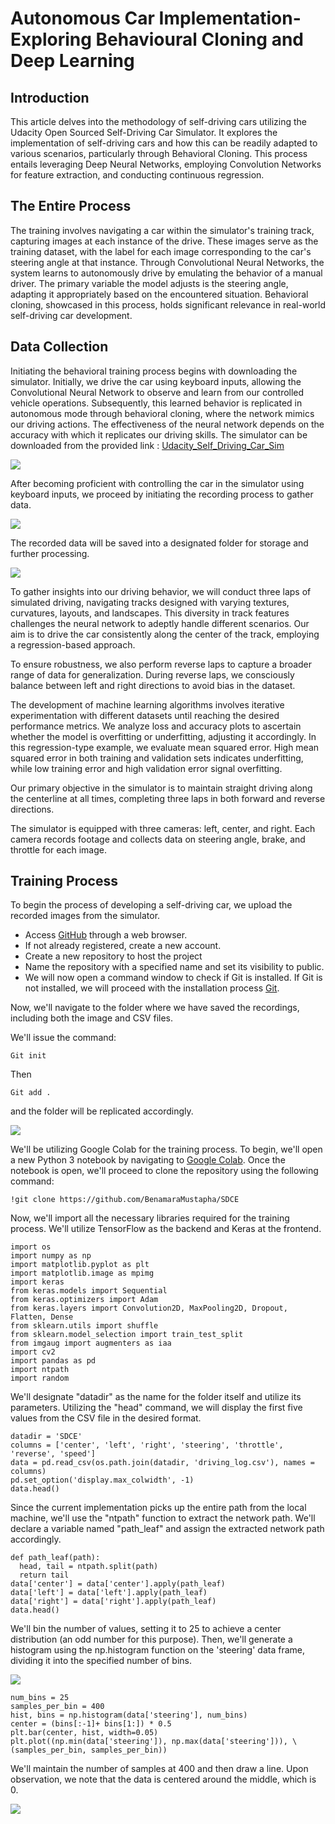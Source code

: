 <h1>Autonomous Car Implementation-Exploring Behavioural Cloning and Deep Learning</h1>
<h2>Introduction</h2>

This article delves into the methodology of self-driving cars utilizing the Udacity Open Sourced Self-Driving Car Simulator. It explores the implementation of self-driving cars and how this can be readily adapted to various scenarios, particularly through Behavioral Cloning. This process entails leveraging Deep Neural Networks, employing Convolution Networks for feature extraction, and conducting continuous regression.

<h2>The Entire Process</h2>

The training involves navigating a car within the simulator's training track, capturing images at each instance of the drive. These images serve as the training dataset, with the label for each image corresponding to the car's steering angle at that instance. Through Convolutional Neural Networks, the system learns to autonomously drive by emulating the behavior of a manual driver. The primary variable the model adjusts is the steering angle, adapting it appropriately based on the encountered situation. Behavioral cloning, showcased in this process, holds significant relevance in real-world self-driving car development.

<h2>Data Collection</h2>

Initiating the behavioral training process begins with downloading the simulator. Initially, we drive the car using keyboard inputs, allowing the Convolutional Neural Network to observe and learn from our controlled vehicle operations. Subsequently, this learned behavior is replicated in autonomous mode through behavioral cloning, where the network mimics our driving actions. The effectiveness of the neural network depends on the accuracy with which it replicates our driving skills. The simulator can be downloaded from the provided link : [Udacity_Self_Driving_Car_Sim](https://github.com/udacity/self-driving-car-sim)

<img src="https://github.com/BenamaraMustapha/Self-Driving-Car-Implementation-Exploring-Behavioural-Cloning-and-Deep-Learning/assets/119163433/3f9c4ba7-caf1-4f6d-9150-5a1121627b10">

After becoming proficient with controlling the car in the simulator using keyboard inputs, we proceed by initiating the recording process to gather data.

<img src="https://github.com/BenamaraMustapha/Self-Driving-Car-Implementation-Exploring-Behavioural-Cloning-and-Deep-Learning/assets/119163433/b2262241-5f30-44b5-8830-75b7bf01c96e">

The recorded data will be saved into a designated folder for storage and further processing.

<img src="https://github.com/BenamaraMustapha/Self-Driving-Car-Implementation-Exploring-Behavioural-Cloning-and-Deep-Learning/assets/119163433/ff3da5ab-3f2b-4186-8da6-f75345f0557f">

To gather insights into our driving behavior, we will conduct three laps of simulated driving, navigating tracks designed with varying textures, curvatures, layouts, and landscapes. This diversity in track features challenges the neural network to adeptly handle different scenarios. Our aim is to drive the car consistently along the center of the track, employing a regression-based approach.

To ensure robustness, we also perform reverse laps to capture a broader range of data for generalization. During reverse laps, we consciously balance between left and right directions to avoid bias in the dataset.

The development of machine learning algorithms involves iterative experimentation with different datasets until reaching the desired performance metrics. We analyze loss and accuracy plots to ascertain whether the model is overfitting or underfitting, adjusting it accordingly. In this regression-type example, we evaluate mean squared error. High mean squared error in both training and validation sets indicates underfitting, while low training error and high validation error signal overfitting.

Our primary objective in the simulator is to maintain straight driving along the centerline at all times, completing three laps in both forward and reverse directions.

The simulator is equipped with three cameras: left, center, and right. Each camera records footage and collects data on steering angle, brake, and throttle for each image.

<h2>Training Process</h2>
To begin the process of developing a self-driving car, we upload the recorded images from the simulator.

- Access [GitHub](https://github.com/) through a web browser.
- If not already registered, create a new account.
- Create a new repository to host the project
- Name the repository with a specified name and set its visibility to public.
- We will now open a command window to check if Git is installed. If Git is not installed, we will proceed with the installation process [Git](https://git-scm.com/downloads).

Now, we'll navigate to the folder where we have saved the recordings, including both the image and CSV files.

We'll issue the command:

    Git init
Then

    Git add .

and the folder will be replicated accordingly.

<img src="https://github.com/BenamaraMustapha/Self-Driving-Car-Implementation-Exploring-Behavioural-Cloning-and-Deep-Learning/assets/119163433/85b4b01b-1f7f-4e67-9513-accbe6426bbb">

We'll be utilizing Google Colab for the training process. To begin, we'll open a new Python 3 notebook by navigating to [Google Colab](https://colab.research.google.com/). Once the notebook is open, we'll proceed to clone the repository using the following command:

    !git clone https://github.com/BenamaraMustapha/SDCE

Now, we'll import all the necessary libraries required for the training process. We'll utilize TensorFlow as the backend and Keras at the frontend.

    import os
    import numpy as np
    import matplotlib.pyplot as plt
    import matplotlib.image as mpimg
    import keras
    from keras.models import Sequential
    from keras.optimizers import Adam
    from keras.layers import Convolution2D, MaxPooling2D, Dropout, Flatten, Dense
    from sklearn.utils import shuffle
    from sklearn.model_selection import train_test_split
    from imgaug import augmenters as iaa
    import cv2
    import pandas as pd
    import ntpath
    import random

We'll designate "datadir" as the name for the folder itself and utilize its parameters. Utilizing the "head" command, we will display the first five values from the CSV file in the desired format.

    datadir = 'SDCE'
    columns = ['center', 'left', 'right', 'steering', 'throttle', 'reverse', 'speed']
    data = pd.read_csv(os.path.join(datadir, 'driving_log.csv'), names = columns)
    pd.set_option('display.max_colwidth', -1)
    data.head()

Since the current implementation picks up the entire path from the local machine, we'll use the "ntpath" function to extract the network path. We'll declare a variable named "path_leaf" and assign the extracted network path accordingly.

    def path_leaf(path):
      head, tail = ntpath.split(path)
      return tail
    data['center'] = data['center'].apply(path_leaf)
    data['left'] = data['left'].apply(path_leaf)
    data['right'] = data['right'].apply(path_leaf)
    data.head()

We'll bin the number of values, setting it to 25 to achieve a center distribution (an odd number for this purpose). Then, we'll generate a histogram using the np.histogram function on the 'steering' data frame, dividing it into the specified number of bins.

<img src="https://github.com/BenamaraMustapha/Self-Driving-Car-Implementation-Exploring-Behavioural-Cloning-and-Deep-Learning/assets/119163433/417e6900-a076-43cd-bb9e-81ab6515ba73">

    num_bins = 25
    samples_per_bin = 400
    hist, bins = np.histogram(data['steering'], num_bins)
    center = (bins[:-1]+ bins[1:]) * 0.5
    plt.bar(center, hist, width=0.05)
    plt.plot((np.min(data['steering']), np.max(data['steering'])), \
    (samples_per_bin, samples_per_bin))

We'll maintain the number of samples at 400 and then draw a line. Upon observation, we note that the data is centered around the middle, which is 0.

<img src="https://github.com/BenamaraMustapha/Self-Driving-Car-Implementation-Exploring-Behavioural-Cloning-and-Deep-Learning/assets/119163433/346ea821-599e-490d-9c40-6ba4aa048ed4">











